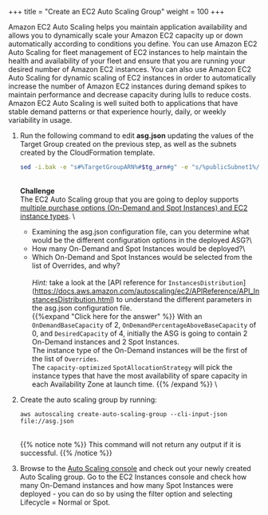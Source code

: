 +++
title = "Create an EC2 Auto Scaling Group"
weight = 100
+++

Amazon EC2 Auto Scaling helps you maintain application availability and allows you to dynamically scale your Amazon EC2 capacity up or down automatically according to conditions you define. You can use Amazon EC2 Auto Scaling for fleet management of EC2 instances to help maintain the health and availability of your fleet and ensure that you are running your desired number of Amazon EC2 instances. You can also use Amazon EC2 Auto Scaling for dynamic scaling of EC2 instances in order to automatically increase the number of Amazon EC2 instances during demand spikes to maintain performance and decrease capacity during lulls to reduce costs. Amazon EC2 Auto Scaling is well suited both to applications that have stable demand patterns or that experience hourly, daily, or weekly variability in usage.

1. Run the following command to edit **asg.json** updating the values of the Target Group created on the previous step, as well as the subnets created by the CloudFormation template.

   ```bash
   sed -i.bak -e "s#%TargetGroupARN%#$tg_arn#g" -e "s/%publicSubnet1%/$publicSubnet1/g" -e "s/%publicSubnet2%/$publicSubnet2/g" asg.json
   ```
   \
   **Challenge**\
   The EC2 Auto Scaling group that you are going to deploy supports [multiple purchase options (On-Demand and Spot Instances) and EC2 instance types](https://docs.aws.amazon.com/autoscaling/ec2/userguide/asg-purchase-options.html). \
   * Examining the asg.json configuration file, can you determine what would be the different configuration options in the deployed ASG?\
   * How many On-Demand and Spot Instances would be deployed?\
   * Which On-Demand and Spot Instances would be selected from the list of Overrides, and why?
   \
   \
   *Hint:* take a look at the [API reference for `InstancesDistribution`] (https://docs.aws.amazon.com/autoscaling/ec2/APIReference/API_InstancesDistribution.html) to understand the different   parameters in the asg.json configuration file.
   \
   {{%expand "Click here for the answer" %}}
   With an `OnDemandBaseCapacity` of 2, `OnDemandPercentageAboveBaseCapacity` of 0, and `DesiredCapacity` of 4, initially the ASG is going to contain 2 On-Demand instances and 2 Spot Instances.\
   The instance type of the On-Demand instances will be the first of the list of `Overrides`.\
   The `capacity-optimized` `SpotAllocationStrategy` will pick the instance types that have the most availability of spare capacity in each Availability Zone at launch time. 
   {{% /expand %}}
   \
1. Create the auto scaling group by running:
   ```
   aws autoscaling create-auto-scaling-group --cli-input-json file://asg.json
   ```
   \
   {{% notice note %}}
   This command will not return any output if it is successful.
   {{% /notice %}}

	
1. Browse to the [Auto Scaling console](https://console.aws.amazon.com/ec2autoscaling/home#/details) and check out your newly created Auto Scaling group. Go to the EC2 Instances console and check how many On-Demand instances and how many Spot Instances were deployed - you can do so by using the filter option and selecting Lifecycle = Normal or Spot.

